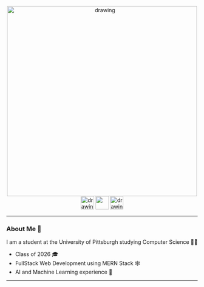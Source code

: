 
<p align="center">
<img src="https://media.giphy.com/media/qgQUggAC3Pfv687qPC/giphy.gif" alt="drawing" width="500"/><br>
<img src="https://cdn2.iconfinder.com/data/icons/social-media-2285/512/1_Linkedin_unofficial_colored_svg-256.png" alt="drawing" width="35"/>
<img src="https://cdn1.iconfinder.com/data/icons/logotypes/32/square-facebook-256.png" width="35"/>
<img src="https://cdn2.iconfinder.com/data/icons/social-media-applications/64/social_media_applications_3-instagram-256.png" alt="drawing" width="35"/>
</p>

_____________________

###  **About Me 🔎**

I am a student at the University of Pittsburgh studying Computer Science 👨‍🎓

* Class of 2026 🎓
* FullStack Web Development using MERN Stack 🕸
* AI and Machine Learning experience 🤖

---------------------
